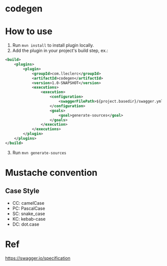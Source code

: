 # codegen

# How to use
1. Run `mvn install` to install plugin locally.
2. Add the plugin in your project's build step, ex.:
```xml
<build>
    <plugins>
        <plugin>
            <groupId>com.lleclerc</groupId>
            <artifactId>codegen</artifactId>
            <version>1.0-SNAPSHOT</version>
            <executions>
                <execution>
                    <configuration>
                        <swaggerFilePath>${project.basedir}/swagger.yml</swaggerFilePath>
                    </configuration>
                    <goals>
                        <goal>generate-sources</goal>
                    </goals>
                </execution>
            </executions>
        </plugin>
    </plugins>
</build>
```
3. Run `mvn generate-sources` 

# Mustache convention

## Case Style
* CC: camelCase
* PC: PascalCase
* SC: snake_case
* KC: kebab-case
* DC: dot.case


# Ref
https://swagger.io/specification